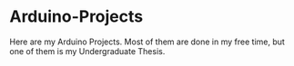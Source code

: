 # Arduino-Projects
Here are my Arduino Projects. Most of them are done in my free time, but one of them is my Undergraduate Thesis.
